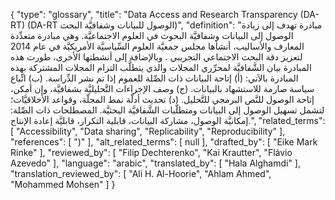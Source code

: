 {
    "type": "glossary",
    "title": "Data Access and Research Transparency (DA-RT) (DA-RT الوصول للبيانات وشفافيَّة البحث)",
    "definition": "مبادرة تهدف إلى زيادة الوصول إلى البيانات وشفافيَّة البحوث في العلوم الاجتماعيَّة. وهي مبادرة متعدِّدة المعارف والأساليب، أنشأها مجلس جمعيَّة العلوم السِّياسيَّة الأمريكيَّة في عام 2014 لتعزيز دقة البحث الاجتماعي التجريبي . وبالإضافة إلى أنشطتها الأخرى، طورت هذه المبادرة بيان الشَّفافيَّة لمحرِّري المجلات والذي يتطلَّب التزام المجلات المشتركة بهذه المبادرة بالآتي: (أ) إتاحة البيانات ذات الصِّلة للعموم إذا تم نشر الدِّراسة. (ب) اتِّباع سياسة صارمة للاستشهاد بالبيانات. (ج) وصف الإجراءات التَّحليليَّة بشفافيَّة، وإن أمكن، إتاحة الوصول للنَّص البرمجي للتَّحليل. (د) تحديث أدلّة نمط المجلّة، وقواعد الأخلاقيَّات؛ لتشمل تسهيل الوصول إلى البيانات ومتطلّبات الشَّفافيَّة البحثيَّة. المصطلحات ذات الصِّلة: إمكانيَّة الوصول، مشاركة البيانات، قابلية التكرار، قابليَّة إعادة الإنتاج.",
    "related_terms": [
        "Accessibility",
        "Data sharing",
        "Replicability",
        "Reproducibility"
    ],
    "references": [
        ")"
    ],
    "alt_related_terms": [
        null
    ],
    "drafted_by": [
        "Eike Mark Rinke"
    ],
    "reviewed_by": [
        "Filip Dechterenko",
        "Kai Krautter",
        "Flávio Azevedo"
    ],
    "language": "arabic",
    "translated_by": [
        "Hala Alghamdi"
    ],
    "translation_reviewed_by": [
        "Ali H. Al-Hoorie",
        "Ahlam Ahmed",
        "Mohammed Mohsen"
    ]
}